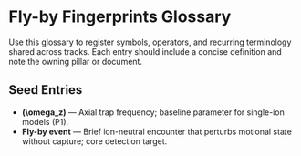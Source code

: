 # Fly-by Fingerprints Glossary

Use this glossary to register symbols, operators, and recurring terminology shared across tracks. Each entry should include a concise definition and note the owning pillar or document.

## Seed Entries
- **\(\omega_z\)** — Axial trap frequency; baseline parameter for single-ion models (P1).
- **Fly-by event** — Brief ion-neutral encounter that perturbs motional state without capture; core detection target.
